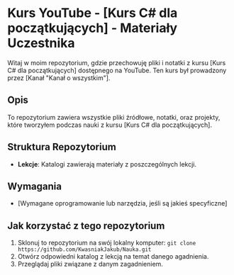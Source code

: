 # Kurs YouTube - [Kurs C# dla początkujących] - Materiały Uczestnika

Witaj w moim repozytorium, gdzie przechowuję pliki i notatki z kursu [Kurs C# dla początkujących] dostępnego na YouTube. Ten kurs był prowadzony przez [Kanał "Kanał o wszystkim"].

## Opis

To repozytorium zawiera wszystkie pliki źródłowe, notatki, oraz projekty, które tworzyłem podczas nauki z kursu [Kurs C# dla początkujących].

## Struktura Repozytorium

- **Lekcje**: Katalogi zawierają materiały z poszczególnych lekcji.

## Wymagania

- [Wymagane oprogramowanie lub narzędzia, jeśli są jakieś specyficzne]

## Jak korzystać z tego repozytorium

1. Sklonuj to repozytorium na swój lokalny komputer: `git clone https://github.com/KwasniakJakub/Nauka.git`
2. Otwórz odpowiedni katalog z lekcją na temat danego agadnienia.
3. Przeglądaj pliki związane z danym zagadnieniem.
